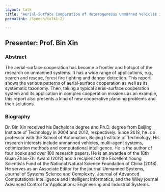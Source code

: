 ```yaml
---
layout: talk
title: "Aerial-Surface Cooperation of Heterogeneous Unmanned Vehicles in Complex Missions"
permalink: /Speech/talk1-2/

---
```


<div class="talk-container">
    <div class="talk-header">
        <h2>Presenter: Prof. Bin Xin</h2>
    </div>
    <h3>Abstract</h3>
    <p>
  The aerial-surface cooperation has become a frontier and hotspot of the research on unmanned systems. It has a wide range of applications, e.g., search and rescue, forest fire fighting and danger detection. This report shows the various patterns of aerial-surface cooperation as well as its systematic taxonomy. Then, taking a typical aerial-surface cooperation system and its application in complex cooperation missions as an example, this report also presents a kind of new cooperative planning problems and their solutions.
    </p>
    <h3>Biography</h3>
    <p>
  Dr. Bin Xin received his Bachelor’s degree and Ph.D. degree from Beijing Institute of Technology in 2004 and 2012, respectively. Since 2018, he is a professor with the School of Automation, Beijing Institute of Technology. His research interests include unmanned vehicles, multi-agent systems, optimization methods and computational intelligence. He is the author of four books and over 100 research papers. He is an awardee of the 18th Guan Zhao-Zhi Award (2012) and a recipient of the Excellent Young Scientists Fund of the National Natural Science Foundation of China (2018). He serves as an Associate Editor for the journal Unmanned Systems, Journal of Systems Science and Complexity, Journal of Advanced Computational Intelligence and Intelligent Informatics, and the Wiley journal Advanced Control for Applications: Engineering and Industrial Systems.
    </p>
</div>

